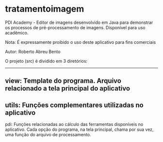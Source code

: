 # tratamentoimagem
PDI Academy - Editor de imagens desenvolvido em Java para demonstrar os processos de pré-processamento de imagens. Disponível para uso acadêmico.

Nota: É expressamente proibido o uso deste aplicativo para fins comerciais

Autor: Roberto Abreu Bento

O projeto (src) é dividido em 3 diretórios:

---
view: Template do programa. Arquivo relacionado a tela principal do aplicativo
---
utils: Funções complementares utilizadas no aplicativo
---
pdi: Funções relacionadas ao cálculo das ferramentas disponíveis no aplicativo. Cada opção do programa, na tela principal, chama por sua vez, uma função do arquivo de processamento.

